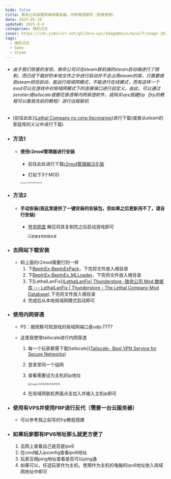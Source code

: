 ```yaml
---
hide: false
title: 致命公司自建局域网服务器，内网穿透联机（免费使用）
date: 2025-05-16
updated: 2025-8-4
categories: 搞机日志
cover: https://cdn.jsdelivr.net/gh/Zero-wyc/Image@main/myself/image-20250516204014456.png
tags:
  - 搞机日志
  - Game
  - Steam
---
```


- ###### 由于我们惊喜的发现，致命公司只在steam联机端的steam启动端进行了限制，而已经下载好的本地文件之中进行启动并不会占用steam的库，<!-- more -->只需要借助steam校验启动，能运行局域网模式，不能进行在线模式，而有这样一个mod可以在游戏中对局域网模式下的连接端口进行自定义。由此，可以通过zerotier或tailscale或樱花穿透等内网穿透软件，或购买vps搭建frp（frp的教程可以看我先前的教程）进行远程联机

- [前往此处]([Lethal Company по сети бесплатно](https://online-fix.me/games/survival/17365-lethal-company-po-seti.html))进行下载(或者从steam的家庭库的义父中进行下载)

- ### 方法1

  - #### 使用r2mod管理器进行安装

    - 前往此处进行下载[r2mod管理器汉化版](https://pan.quark.cn/s/82c0796d491d)

    - 打如下3个MOD

    <img src="https://cdn.jsdelivr.net/gh/Zero-wyc/Image@main/myself/image-20250516204014456.png" alt="image-20250516204014456" style="zoom:33%;" />

    

- ### 方法2

  - #### 手动安装(我这里提供了一键安装的安装包，但如果之后更新用不了，请自行安装)
    
    - [夸克网盘](https://pan.quark.cn/s/3a257fdb5ad7) 解压将其复制完之后启动游戏即可
    
      <img src="https://cdn.jsdelivr.net/gh/Zero-wyc/Image@main/myself/image-20250516202032351.png" alt="直接复制到根目录" style="zoom:70%;" />



- ### 去网站下载安装

  - 和上面的r2mod需要打的一样
    1. 下[BepInEx-BepInExPack](https://thunderstore.io/c/lethal-company/p/BepInEx/BepInExPack/)，下完将文件放入根目录
    2. 下[BepInEx-BepInEx_MLLoader](https://thunderstore.io/c/lethal-company/p/BepInEx/BepInEx_MLLoader/)，下完将文件放入根目录
    3. 下[LethalLanFix]([LethalLanFix| Thunderstore -致命公司 Mod 数据库 --- LethalLanFix | Thunderstore - The Lethal Company Mod Database](https://thunderstore.io/c/lethal-company/p/jghx777/LethalLanFix/)),下完将文件放入根目录
    4. 完成后从本地局域网模式启动即可

- ### 使用内网穿透

  - PS：据观察可知游戏的局域网端口是udp:7777

  
  - 这里我使用tailscale进行内网穿透
  
    1. 每一个玩家都需下载[tailscale]([Tailscale · Best VPN Service for Secure Networks](https://tailscale.com/))
  
    2. 登录至同一个组网
  
    3. 查看需要设为主机的ip地址
  
       <img src="https://cdn.jsdelivr.net/gh/Zero-wyc/Image@main/myself/image-20250516212945070.png" alt="image-20250516212945070" style="zoom:50%;" />
  
    4. 在局域网联机界面点击加入并输入主机ip即可 
  
 - ### 使用有VPS并使用FRP进行反代（需要一台云服务器）

   - 可以参考我之前写的frp教程搭建

 - ### 如果玩家都有IPV6地址那么就更方便了

   1. 去网上查看自己是否是ipv6
   2. 在cmd输入ipconfig查看ipv6地址
   3. 玩家互相ping地址查看是否可以ping通
   4. 如果可以，任选玩家作为主机，使用作为主机的电脑的ipv6地址放入局域网地址中即可



​       

​       
